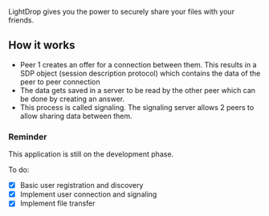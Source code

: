 LightDrop gives you the power to securely share your files with your friends.

## How it works
- Peer 1 creates an offer for a connection between them. This results in a SDP object (session description protocol) which contains the data of the peer to peer connection
- The data gets saved in a server to be read by the other peer which can be done by creating an answer.
- This process is called signaling. The signaling server allows 2 peers to allow sharing data between them.

### Reminder
This application is still on the development phase.

To do:
- [x] Basic user registration and discovery
- [x] Implement user connection and signaling
- [x] Implement file transfer

